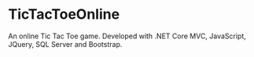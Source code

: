 # TicTacToeOnline
An online Tic Tac Toe game. Developed with .NET Core MVC, JavaScript, JQuery, SQL Server and Bootstrap.

